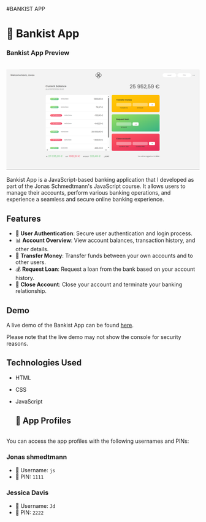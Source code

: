 #BANKIST APP

# 🏦 Bankist App

<h3>Bankist App Preview </h3>
<br>
<img src = 'preview.png'>

Bankist App is a JavaScript-based banking application that I developed as part of the Jonas Schmedtmann's JavaScript course. It allows users to manage their accounts, perform various banking operations, and experience a seamless and secure online banking experience.

## Features

- 🔐 **User Authentication**: Secure user authentication and login process.
- 📊 **Account Overview**: View account balances, transaction history, and other details.
- 💸 **Transfer Money**: Transfer funds between your own accounts and to other users.
- 💰 **Request Loan**: Request a loan from the bank based on your account history.
- 🚪 **Close Account**: Close your account and terminate your banking relationship.

## Demo

A live demo of the Bankist App can be found [here](https://gentle-cobbler-211736.netlify.app/).

Please note that the live demo may not show the console for security reasons.

## Technologies Used

- HTML
- CSS
- JavaScript

  ## 📱 App Profiles

  ```

  ```

You can access the app profiles with the following usernames and PINs:

### Jonas shmedtmann

- 👤 Username: `js`
- 🔐 PIN: `1111`

### Jessica Davis

- 👤 Username: `Jd`
- 🔐 PIN: `2222`
